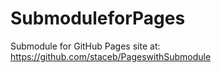 # SubmoduleforPages


Submodule for GitHub Pages site at:        
https://github.com/staceb/PageswithSubmodule
